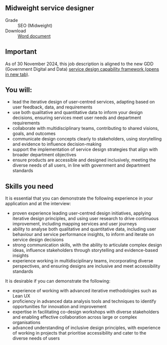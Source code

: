 ## Midweight service designer

<dl class="govuk-summary-list">
  <div class="govuk-summary-list__row">
    <dt class="govuk-summary-list__key">
      Grade
    </dt>
    <dd class="govuk-summary-list__value">
      SEO (Midweight)
    </dd>
  </div>
   <div class="govuk-summary-list__row" data-ignore="true">
    <dt class="govuk-summary-list__key">
      Download
    </dt>
    <dd class="govuk-summary-list__value">
      <a href="word">Word document</a>
    </dd>
  </div></dl>


  <div class="govuk-notification-banner" role="region" aria-labelledby="govuk-notification-banner-title" data-module="govuk-notification-banner">
  <div class="govuk-notification-banner__header">
    <h2 class="govuk-notification-banner__title" id="govuk-notification-banner-title">
      Important
    </h2>
  </div>
  <div class="govuk-notification-banner__content">
    <p class="govuk-body">
      As of 30 November 2024, this job description is aligned to the new GDD (Government Digital and Data) <a href="https://ddat-capability-framework.service.gov.uk/role/service-designer" target="_blank" rel="noopener noreferrer">service design capability framework <span class="govuk-visually-hidden">(opens in new tab)</a></a>.
    </p>
  </div>
</div>

## You will:

- lead the iterative design of user-centred services, adapting based on user feedback, data, and requirements
- use both qualitative and quantitative data to inform your design decisions, ensuring services meet user needs and department requirements
- collaborate with multidisciplinary teams, contributing to shared visions, goals, and outcomes
- communicate design concepts clearly to stakeholders, using storytelling and evidence to influence decision-making
- support the implementation of service design strategies that align with broader department objectives
- ensure products are accessible and designed inclusively, meeting the diverse needs of all users, in line with government and department standards

## Skills you need

It is essential that you can demonstrate the following experience in your application and at the interview:

- proven experience leading user-centred design initiatives, applying iterative design principles, and using user research to drive continuous improvement, including mapping services and user journeys
- ability to analyse both qualitative and quantitative data, including user behaviour and service performance insights, to inform and iterate on service design decisions
- strong communication skills, with the ability to articulate complex design ideas, influence stakeholders through storytelling and evidence-based insights
- experience working in multidisciplinary teams, incorporating diverse perspectives, and ensuring designs are inclusive and meet accessibility standards

It is desirable if you can demonstrate the following:

- experience of working with advanced iterative methodologies such as Lean UX
- proficiency in advanced data analysis tools and techniques to identify opportunities for innovation and improvement
- expertise in facilitating co-design workshops with diverse stakeholders and enabling effective collaboration across large or complex organisations
- advanced understanding of inclusive design principles, with experience of working in projects that prioritise accessibility and cater to the diverse needs of users